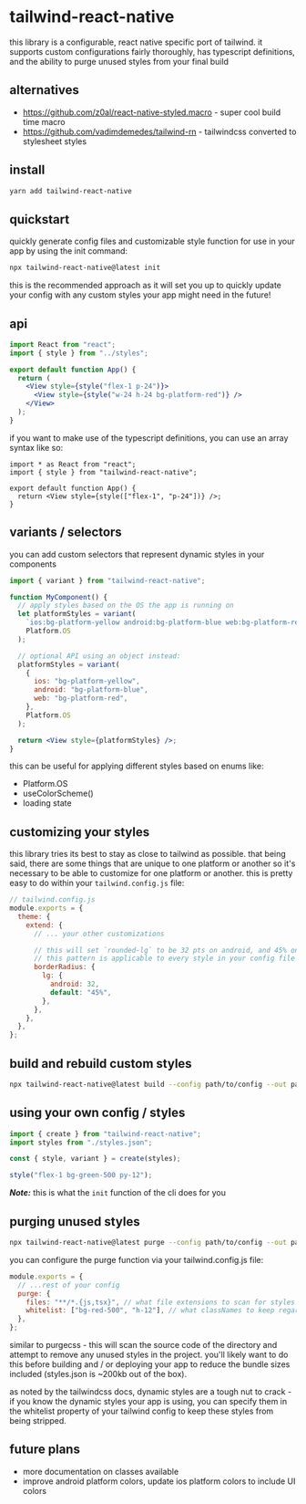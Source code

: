 # tailwind-react-native

this library is a configurable, react native specific port of tailwind. it supports custom configurations fairly thoroughly, has typescript definitions, and the ability to purge unused styles from your final build

## alternatives

- https://github.com/z0al/react-native-styled.macro - super cool build time macro
- https://github.com/vadimdemedes/tailwind-rn - tailwindcss converted to stylesheet styles

## install

```bash
yarn add tailwind-react-native
```

## quickstart

quickly generate config files and customizable style function for use in your app by using the init command:

```bash
npx tailwind-react-native@latest init
```

this is the recommended approach as it will set you up to quickly update your config with any custom styles your app might need in the future!

## api

```jsx
import React from "react";
import { style } from "../styles";

export default function App() {
  return (
    <View style={style("flex-1 p-24")}>
      <View style={style("w-24 h-24 bg-platform-red")} />
    </View>
  );
}
```

if you want to make use of the typescript definitions, you can use an array syntax like so:

```tsx
import * as React from "react";
import { style } from "tailwind-react-native";

export default function App() {
  return <View style={style(["flex-1", "p-24"])} />;
}
```

## variants / selectors

you can add custom selectors that represent dynamic styles in your components

```jsx
import { variant } from "tailwind-react-native";

function MyComponent() {
  // apply styles based on the OS the app is running on
  let platformStyles = variant(
    `ios:bg-platform-yellow android:bg-platform-blue web:bg-platform-red`,
    Platform.OS
  );

  // optional API using an object instead:
  platformStyles = variant(
    {
      ios: "bg-platform-yellow",
      android: "bg-platform-blue",
      web: "bg-platform-red",
    },
    Platform.OS
  );

  return <View style={platformStyles} />;
}
```

this can be useful for applying different styles based on enums like:

- Platform.OS
- useColorScheme()
- loading state

## customizing your styles

this library tries its best to stay as close to tailwind as possible. that being said, there are some things that are unique to one platform or another so it's necessary to be able to customize for one platform or another. this is pretty easy to do within your `tailwind.config.js` file:

```js
// tailwind.config.js
module.exports = {
  theme: {
    extend: {
      // ... your other customizations

      // this will set `rounded-lg` to be 32 pts on android, and 45% on other platforms
      // this pattern is applicable to every style in your config file
      borderRadius: {
        lg: {
          android: 32,
          default: "45%",
        },
      },
    },
  },
};
```

## build and rebuild custom styles

```bash
npx tailwind-react-native@latest build --config path/to/config --out path/for/styles
```

## using your own config / styles

```jsx
import { create } from "tailwind-react-native";
import styles from "./styles.json";

const { style, variant } = create(styles);

style("flex-1 bg-green-500 py-12");
```

**_Note:_** this is what the `init` function of the cli does for you

## purging unused styles

```bash
npx tailwind-react-native@latest purge --config path/to/config --out path/for/styles
```

you can configure the purge function via your tailwind.config.js file:

```js
module.exports = {
  // ...rest of your config
  purge: {
    files: "**/*.{js,tsx}", // what file extensions to scan for styles
    whitelist: ["bg-red-500", "h-12"], // what classNames to keep regardless of what is scanned
  },
};
```

similar to purgecss - this will scan the source code of the directory and attempt to remove any unused styles in the project. you'll likely want to do this before building and / or deploying your app to reduce the bundle sizes included (styles.json is ~200kb out of the box).

as noted by the tailwindcss docs, dynamic styles are a tough nut to crack - if you know the dynamic styles your app is using, you can specify them in the whitelist property of your tailwind config to keep these styles from being stripped.

## future plans

- more documentation on classes available
- improve android platform colors, update ios platform colors to include UI colors
